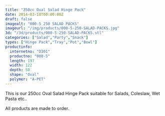 ```yaml
---
title: "250cc Oval Salad Hinge Pack"
date: 2014-03-18T00:00:00Z
draft: false
imagealt: "000-5 250 SALAD PACKS"
imageurl: "/img/products/000-5-250-SALAD-PACKS.jpg"
3d: "/3d/products/000-5-250-SALAD-PACKS.stl"
categories: ["Salad","Party","Snack"]
types: ["Hinge Pack","Tray","Pot","Bowl"]
productinfo:
  internetno: "D301"
  productno: "000-5"
  length: 197
  width: 122
  depth: 50
  shape: "Oval"
  polymer: "A-PET"
---
```

This is our 250cc Oval Salad Hinge Pack suitable for Salads, Coleslaw, Wet Pasta etc..

All products are made to order.